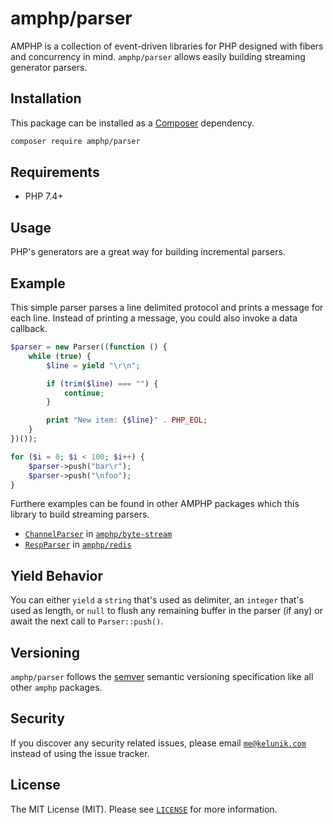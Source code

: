 # amphp/parser

AMPHP is a collection of event-driven libraries for PHP designed with fibers and concurrency in mind.
`amphp/parser` allows easily building streaming generator parsers.

## Installation

This package can be installed as a [Composer](https://getcomposer.org/) dependency.

```bash
composer require amphp/parser
```

## Requirements

- PHP 7.4+

## Usage

PHP's generators are a great way for building incremental parsers.

## Example

This simple parser parses a line delimited protocol and prints a message for each line. Instead of printing a message, you could also invoke a data callback.

```php
$parser = new Parser((function () {
    while (true) {
        $line = yield "\r\n";

        if (trim($line) === "") {
            continue;
        }

        print "New item: {$line}" . PHP_EOL;
    }
})());

for ($i = 0; $i < 100; $i++) {
    $parser->push("bar\r");
    $parser->push("\nfoo");
}
```

Furthere examples can be found in other AMPHP packages which this library to build streaming parsers.
- [`ChannelParser`](https://github.com/amphp/byte-stream/blob/5c7eb399b746a582e9598935b26483b214250c34/src/Internal/ChannelParser.php#L28) in [`amphp/byte-stream`](https://github.com/amphp/byte-stream)
- [`RespParser`](https://github.com/amphp/redis/blob/649cff6d5e6b4c579dcab1a20511a437cbe3d62a/src/Connection/RespParser.php#L31) in [`amphp/redis`](https://github.com/amphp/redis)

## Yield Behavior

You can either `yield` a `string` that's used as delimiter, an `integer` that's used as length, or `null` to flush any remaining buffer in the parser (if any) or await the next call to `Parser::push()`.

## Versioning

`amphp/parser` follows the [semver](http://semver.org/) semantic versioning specification like all other `amphp` packages.

## Security

If you discover any security related issues, please email [`me@kelunik.com`](mailto:me@kelunik.com) instead of using the issue tracker.

## License

The MIT License (MIT). Please see [`LICENSE`](./LICENSE) for more information.
